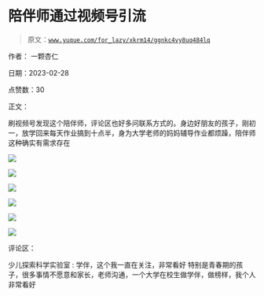 # 陪伴师通过视频号引流

> 原文：[`www.yuque.com/for_lazy/xkrm14/ggnkc4vy8uq484lq`](https://www.yuque.com/for_lazy/xkrm14/ggnkc4vy8uq484lq)

作者： 一颗杏仁 

日期：2023-02-28 

点赞数：30 

正文： 

刷视频号发现这个陪伴师，评论区也好多问联系方式的。身边好朋友的孩子，刚初一，放学回来每天作业搞到十点半，身为大学老师的妈妈辅导作业都烦躁，陪伴师这种确实有需求存在 

![](img/0d7095ac766e5b80a7317057c1118e61.png)  

![](img/93909ea34c6a577746e8c0483334bbf0.png)  

![](img/9f7f1ca1491229b8d00dd00c3bb68400.png)  

![](img/3318a2a301b4d6982cc6eec009252654.png)  

![](img/f0e328e409b884f9909e105e84c4783b.png)  

![](img/9ffd037a5b53376c66619ab8b2d7c1ee.png)  

评论区： 

少儿探索科学实验室 : 学伴，这个我一直在关注，非常看好 特别是青春期的孩子，很多事情不愿意和家长，老师沟通，一个大学在校生做学伴，做榜样，我个人非常看好 

